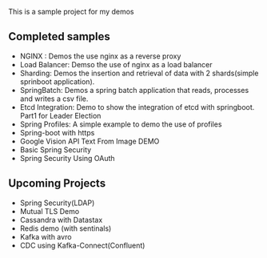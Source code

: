 This is a sample project for my demos

## Completed samples
- NGINX : Demos the use nginx as a reverse proxy 
- Load Balancer: Demso the use of nginx as a load balancer
- Sharding: Demos the insertion and retrieval of data with 2 shards(simple sprinboot application).
- SpringBatch: Demos a spring batch application that reads, processes and writes a csv file.
- Etcd Integration: Demo to show the integration of etcd with springboot. Part1 for Leader Election
- Spring Profiles: A simple example to demo the use of profiles
- Spring-boot with https
- Google Vision API Text From Image DEMO
- Basic Spring Security
- Spring Security Using OAuth
## Upcoming Projects
- Spring Security(LDAP)
- Mutual TLS Demo
- Cassandra with Datastax
- Redis demo (with sentinals)
- Kafka with avro
- CDC using Kafka-Connect(Confluent)
